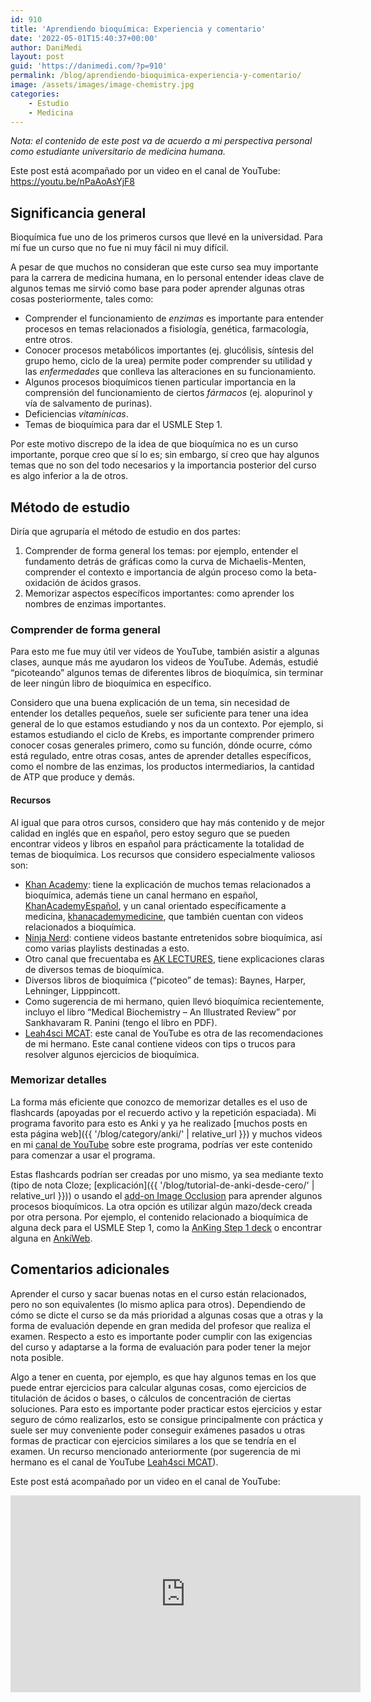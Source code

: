 ```yaml
---
id: 910
title: 'Aprendiendo bioquímica: Experiencia y comentario'
date: '2022-05-01T15:40:37+00:00'
author: DaniMedi
layout: post
guid: 'https://danimedi.com/?p=910'
permalink: /blog/aprendiendo-bioquimica-experiencia-y-comentario/
image: /assets/images/image-chemistry.jpg
categories:
    - Estudio
    - Medicina
---
```


*Nota: el contenido de este post va de acuerdo a mi perspectiva personal como estudiante universitario de medicina humana.*

Este post está acompañado por un video en el canal de YouTube: <https://youtu.be/nPaAoAsYjF8>

## Significancia general

Bioquímica fue uno de los primeros cursos que llevé en la universidad. Para mí fue un curso que no fue ni muy fácil ni muy difícil.

A pesar de que muchos no consideran que este curso sea muy importante para la carrera de medicina humana, en lo personal entender ideas clave de algunos temas me sirvió como base para poder aprender algunas otras cosas posteriormente, tales como:

- Comprender el funcionamiento de *enzimas* es importante para entender procesos en temas relacionados a fisiología, genética, farmacología, entre otros.
- Conocer procesos metabólicos importantes (ej. glucólisis, síntesis del grupo hemo, ciclo de la urea) permite poder comprender su utilidad y las *enfermedades* que conlleva las alteraciones en su funcionamiento.
- Algunos procesos bioquímicos tienen particular importancia en la comprensión del funcionamiento de ciertos *fármacos* (ej. alopurinol y vía de salvamento de purinas).
- Deficiencias *vitamínicas*.
- Temas de bioquímica para dar el USMLE Step 1.

Por este motivo discrepo de la idea de que bioquímica no es un curso importante, porque creo que sí lo es; sin embargo, sí creo que hay algunos temas que no son del todo necesarios y la importancia posterior del curso es algo inferior a la de otros.

## Método de estudio

Diría que agruparía el método de estudio en dos partes:

1. Comprender de forma general los temas: por ejemplo, entender el fundamento detrás de gráficas como la curva de Michaelis-Menten, comprender el contexto e importancia de algún proceso como la beta-oxidación de ácidos grasos.
2. Memorizar aspectos específicos importantes: como aprender los nombres de enzimas importantes.

### Comprender de forma general

Para esto me fue muy útil ver videos de YouTube, también asistir a algunas clases, aunque más me ayudaron los videos de YouTube. Además, estudié “picoteando” algunos temas de diferentes libros de bioquímica, sin terminar de leer ningún libro de bioquímica en específico.

Considero que una buena explicación de un tema, sin necesidad de entender los detalles pequeños, suele ser suficiente para tener una idea general de lo que estamos estudiando y nos da un contexto. Por ejemplo, si estamos estudiando el ciclo de Krebs, es importante comprender primero conocer cosas generales primero, como su función, dónde ocurre, cómo está regulado, entre otras cosas, antes de aprender detalles específicos, como el nombre de las enzimas, los productos intermediarios, la cantidad de ATP que produce y demás.

#### Recursos

Al igual que para otros cursos, considero que hay más contenido y de mejor calidad en inglés que en español, pero estoy seguro que se pueden encontrar videos y libros en español para prácticamente la totalidad de temas de bioquímica. Los recursos que considero especialmente valiosos son:

- [Khan Academy](https://www.youtube.com/c/khanacademy): tiene la explicación de muchos temas relacionados a bioquímica, además tiene un canal hermano en español, [KhanAcademyEspañol](https://www.youtube.com/user/KhanAcademyEspanol), y un canal orientado específicamente a medicina, [khanacademymedicine](https://www.youtube.com/user/khanacademymedicine), que también cuentan con videos relacionados a bioquímica.
- [Ninja Nerd](https://www.youtube.com/c/NinjaNerdScience): contiene videos bastante entretenidos sobre bioquímica, así como varias playlists destinadas a esto.
- Otro canal que frecuentaba es [AK LECTURES](https://www.youtube.com/c/AKLECTURES), tiene explicaciones claras de diversos temas de bioquímica.
- Diversos libros de bioquímica (“picoteo” de temas): Baynes, Harper, Lehninger, Lipppincott.
- Como sugerencia de mi hermano, quien llevó bioquímica recientemente, incluyo el libro “Medical Biochemistry – An Illustrated Review” por Sankhavaram R. Panini (tengo el libro en PDF).
- [Leah4sci MCAT](https://www.youtube.com/channel/UC-bpCCPINPDHqBZXymG96Rw): este canal de YouTube es otra de las recomendaciones de mi hermano. Este canal contiene videos con tips o trucos para resolver algunos ejercicios de bioquímica.

### Memorizar detalles

La forma más eficiente que conozco de memorizar detalles es el uso de flashcards (apoyadas por el recuerdo activo y la repetición espaciada). Mi programa favorito para esto es Anki y ya he realizado [muchos posts en esta página web]({{ '/blog/category/anki/' | relative_url }}) y muchos videos en mi [canal de YouTube](https://www.youtube.com/c/DaniMedi555) sobre este programa, podrías ver este contenido para comenzar a usar el programa.

Estas flashcards podrían ser creadas por uno mismo, ya sea mediante texto (tipo de nota Cloze; [explicación]({{ '/blog/tutorial-de-anki-desde-cero/' | relative_url }})) o usando el [add-on Image Occlusion](https://youtu.be/qS027thPKP4) para aprender algunos procesos bioquímicos. La otra opción es utilizar algún mazo/deck creada por otra persona. Por ejemplo, el contenido relacionado a bioquímica de alguna deck para el USMLE Step 1, como la [AnKing Step 1 deck](https://www.reddit.com/r/medicalschoolanki/comments/p7glp5/anking_overhaul_step_1step_2_version_10_update/) o encontrar alguna en [AnkiWeb](https://ankiweb.net/shared/decks/chemistry).

## Comentarios adicionales

Aprender el curso y sacar buenas notas en el curso están relacionados, pero no son equivalentes (lo mismo aplica para otros). Dependiendo de cómo se dicte el curso se da más prioridad a algunas cosas que a otras y la forma de evaluación depende en gran medida del profesor que realiza el examen. Respecto a esto es importante poder cumplir con las exigencias del curso y adaptarse a la forma de evaluación para poder tener la mejor nota posible.

Algo a tener en cuenta, por ejemplo, es que hay algunos temas en los que puede entrar ejercicios para calcular algunas cosas, como ejercicios de titulación de ácidos o bases, o cálculos de concentración de ciertas soluciones. Para esto es importante poder practicar estos ejercicios y estar seguro de cómo realizarlos, esto se consigue principalmente con práctica y suele ser muy conveniente poder conseguir exámenes pasados u otras formas de practicar con ejercicios similares a los que se tendría en el examen. Un recurso mencionado anteriormente (por sugerencia de mi hermano es el canal de YouTube [Leah4sci MCAT](https://www.youtube.com/channel/UC-bpCCPINPDHqBZXymG96Rw)).

Este post está acompañado por un video en el canal de YouTube:

<iframe width="560" height="315" src="https://www.youtube.com/embed/nPaAoAsYjF8?si=3VI9ji9ehFFpvymn" title="YouTube video player" frameborder="0" allow="accelerometer; autoplay; clipboard-write; encrypted-media; gyroscope; picture-in-picture; web-share" referrerpolicy="strict-origin-when-cross-origin" allowfullscreen></iframe>
